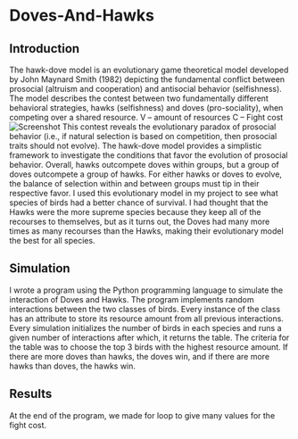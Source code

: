 # Doves-And-Hawks
## Introduction
The hawk-dove model is an evolutionary game theoretical model developed by John Maynard Smith (1982) depicting the fundamental conflict between prosocial (altruism and cooperation) and antisocial behavior (selfishness). The model describes the contest between two fundamentally different behavioral strategies, hawks (selfishness) and doves (pro-sociality), when competing over a shared resource. 
V – amount of resources
C – Fight cost
![Screenshot](Pictures/diagram.jpg.png)
This contest reveals the evolutionary paradox of prosocial behavior (i.e., if natural selection is based on competition, then prosocial traits should not evolve). The hawk-dove model provides a simplistic framework to investigate the conditions that favor the evolution of prosocial behavior. 
Overall, hawks outcompete doves within groups, but a group of doves outcompete a group of hawks. For either hawks or doves to evolve, the balance of selection within and between groups must tip in their respective favor. 
I used this evolutionary model in my project to see what species of birds had a better chance of survival. I had thought that the Hawks were the more supreme species because they keep all of the recourses to themselves, but as it turns out, the Doves had many more times as many recourses than the Hawks, making their evolutionary model the best for all species.
## Simulation
I wrote a program using the Python programming language to simulate the interaction of Doves and Hawks. The program implements random interactions between the two classes of birds. Every instance of the class has an attribute to store its resource amount from all previous interactions. Every simulation initializes the number of birds in each species and runs a given number of interactions after which, it returns the table.
The criteria for the table was to choose the top 3 birds with the highest resource amount. If there are more doves than hawks, the doves win, and if there are more hawks than doves, the hawks win.
## Results
At the end of the program, we made for loop to give many values for the fight cost.
